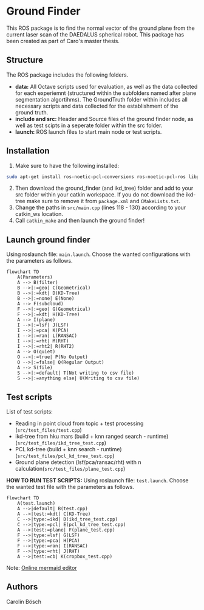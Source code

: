 # Ground Finder

This ROS package is to find the normal vector of the ground plane from the current laser scan of the DAEDALUS spherical robot.
This package has been created as part of Caro's master thesis.

## Structure 
The ROS package includes the following folders.
- **data:** All Octave scripts used for evaluation, as well as the data collected for each experiemnt (structured within the subfolders named after plane segmentation algortihms). The GroundTruth folder within includes all necessary scripts and data collected for the establishment of the ground truth.
- **include and src:** Header and Source files of the ground finder node, as well as test scipts in a seperate folder within the src folder.
- **launch:** ROS launch files to start main node or test scripts.

## Installation
1. Make sure to have the following installed:
```bash
sudo apt-get install ros-noetic-pcl-conversions ros-noetic-pcl-ros libpcl-dev
```
2. Then download the ground_finder (and ikd_tree) folder and add to your src folder within your catkin workspace. If you do not download the ikd-tree make sure to remove it from `package.xml` and `CMakeLists.txt`.
3. Change the paths in `src/main.cpp` (lines 118 - 130) according to your catkin_ws location.
4. Call `catkin_make` and then launch the ground finder!

## Launch ground finder
Using roslaunch file: `main.launch`. Choose the wanted configurations with the parameters as follows.
```mermaid
flowchart TD
    A(Parameters)
    A --> B(filter)
    B -->|:=geo| C(Geometrical)
    B -->|:=kdt| D(KD-Tree)
    B -->|:=none| E(None)
    A --> F(subcloud)
    F -->|:=geo| G(Geometrical)
    F -->|:=kdt| H(KD-Tree)
    A --> I(plane)
    I -->|:=lsf| J(LSF)
    I -->|:=pca| K(PCA)
    I -->|:=ran| L(RANSAC)
    I -->|:=rht| M(RHT)
    I -->|:=rht2| R(RHT2)
    A --> O(quiet)
    O -->|:=true| P(No Output)
    O -->|:=false| Q(Regular Output)
    A --> S(file)
    S -->|:=default| T(Not writing to csv file)
    S -->|:=anything else| U(Writing to csv file)
```

## Test scripts
List of test scripts:
- Reading in point cloud from topic + test processing           (`src/test_files/test.cpp`)
- ikd-tree from hku mars (build + knn ranged search - runtime)  (`src/test_files/ikd_tree_test.cpp`)
- PCL kd-tree (build + knn search - runtime)                    (`src/test_files/pcl_kd_tree_test.cpp`)
- Ground plane detection (lsf/pca/ransac/rht) with n calculation(`src/test_files/plane_test.cpp`)

**HOW TO RUN TEST SCRIPTS:**
Using roslaunch file: `test.launch`. Choose the wanted test file with the parameters as follows.

```mermaid
flowchart TD
    A(test.launch)
    A -->|default| B(test.cpp)
    A -->|test:=kdt| C(KD-Tree)
    C -->|type:=ikd| D(ikd_tree_test.cpp)
    C -->|type:=pcl| E(pcl_kd_tree_test.cpp)
    A -->|test:=plane| F(plane_test.cpp)
    F -->|type:=lsf| G(LSF)
    F -->|type:=pca| H(PCA)
    F -->|type:=ran| I(RANSAC)
    F -->|type:=rht| J(RHT)
    A -->|test:=cb| K(cropbox_test.cpp)
```

Note: [Online mermaid editor](https://mermaid.live/edit#pako:eNpdj0FrwzAMhf-K0CmFZj_A0MGWrJddBsttHkXYyhzqOMa1GaXuf59KV-imi8R733ugE5rFMioc_fJtHKUMQw-gA8g8NZkP-cFTCcatbiK07WO1PFLxucLzlTExru79i6g2eytE17z27ZCYbw3dlThGVptpbyv0jaxdFmT3r-wejcZXeGmmN7cE_uMPTqIVth8jqZFaQwk6Sp-4xpnTTJOV_06XgMbseGaNSs7fFzTqcBaUSl7ej8GgyqnwGku0lLmf6CvRjNLrD3z-AfPCYKI)

## Authors
Carolin Bösch
